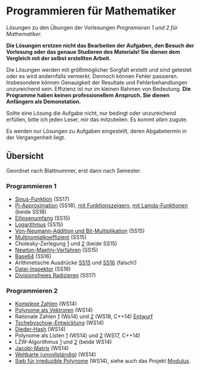 # Programmieren für Mathematiker
Lösungen zu den Übungen der Vorlesungen *Programieren 1 und 2 für Mathematiker.*

**Die Lösungen erstzen nicht das Bearbeiten der Aufgaben, den Besuch der Vorlesung oder das genaue Studieren des Materials! Sie dienen dem Vergleich mit der selbst erstellten Arbeit.**

Die Lösungen werden mit größtmöglicher Sorgfalt erstellt und sind getestet oder es wird andernfalls vermerkt.
Dennoch können Fehler passieren. Insbesondere können Genauigkeit der Resultate und Fehlerbehandlungen unzureichend sein.
Effizienz ist nur im kleinen Rahmen von Bedeutung. **Die Programme haben keinen professionellem Anspruch. Sie dienen Anfängern als Demonstation.**

Sollte eine Lösung die Aufgabe nicht, nur bedingt oder unzureichend erfüllen, bitte ich jeden Leser, mir das mitzuteilen. Es kommt *allen* zugute.

Es werden nur Lösungen zu Aufgaben eingestellt, deren Abgabetermin in der Vergangenheit liegt.

## Übersicht

Geordnet nach Blattnummer, erst dann nach Semester.

### Programmieren 1

* [Sinus-Funktion](Prog1/SS17/blatt01.cpp) (SS17)
* [Pi-Approximation](Prog1/SS18/blatt02.cpp) (SS18), [mit Funktionszeigern](Prog1/SS18/blatt02_func_param.cpp), [mit Lamda-Funktionen](Prog1/SS18/blatt02_lambda.cpp) (beide SS18)
* [Ellipsenumfang](Prog1/SS15/blatt03.cpp) (SS15)
* [Logarithmus](Prog1/SS15/blatt04.cpp) (SS15)
* [Von-Neumann-Addition und Bit-Multiplikation](Prog1/SS15/blatt05.cpp) (SS15)
* [Multinomialkoeffizient](Prog1/SS15/blatt06.cpp) (SS15)
* Cholesky-Zerlegung [1](Prog1/SS15/blatt07_Variante1.cpp) und [2](Prog1/SS15/blatt07_Variante2.cpp) (beide SS15)
* [Newton-Maehly-Verfahren](Prog1/SS15/blatt08.cpp) (SS15)
* [Base64](Prog1/SS16/blatt08.cpp) (SS16)
* Arithmetische Ausdrücke [SS15](Prog1/SS15/blatt09.cpp) und [SS16](Prog1/SS16/blatt09.cpp) (falsch!)
* [Datei-Inspektor](Prog1/SS16/blatt11.cpp) (SS16)
* [Divisionsfreies Radizieren](Prog1/SS17/blatt10.cpp) (SS17)

### Programmieren 2

* [Komplexe Zahlen](Prog2/WS14/blatt01.cpp) (WS14)
* [Polynome als Vektroren](Prog2/WS14/blatt02.cpp) (WS14)
* Rationale Zahlen [1](Prog2/WS14/blatt03.cpp) (Ws14) und [2](Prog2/WS18/blatt05.cpp) (WS18, C++14) [Entwurf](Prog2/WS18/blatt05_entwurf_compat.cpp)
* [Tschebyschow-Entwicklung](Prog2/WS14/blatt04.cpp) (WS14)
* [Dieder-Hash](Prog2/WS14/blatt05.cpp) (WS14)
* Polynome als Listen [1](Prog2/WS14/blatt06_a.cpp) (WS14) und [2](Prog2/WS17/blatt06.cpp) (WS17, C++14)
* LZW-Algorithmus [1](Prog2/WS14/blatt07_a.cpp) und [2](Prog2/WS14/blatt07_a_neu.cpp) (beide WS14)
* [Jacobi-Matrix](Prog2/WS14/blatt08.cpp) (WS14)
* [Weltkarte (unvollständig)](Prog2/WS14/blatt10.cpp) (WS14)
* [Sieb für irreduzible Polynome](Prog2/WS14/blatt12.cpp) (WS14), siehe auch das Projekt [Modulus](http://github.com/Bolpat/Modulus).
